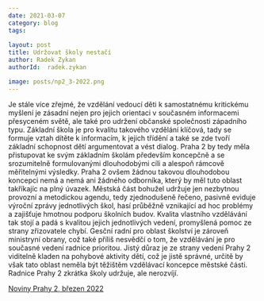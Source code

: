 ```yaml
---
date: 2021-03-07
category: blog
tags:
    
layout: post
title: Udržovat školy nestačí
author: Radek Zykan
authorId:  radek.zykan

image: posts/np2_3-2022.png
---
```


Je stále více zřejmé, že vzdělání vedoucí děti k samostatnému kritickému myšlení je zásadní nejen pro jejich orientaci v současném informacemi přesyceném světě, ale také pro udržení občanské společnosti západního typu. Základní škola je pro kvalitu takového vzdělání klíčová, tady se formuje vztah dítěte k informacím, k jejich třídění a také se zde tvoří základní schopnost dětí argumentovat a vést dialog. Praha 2 by tedy měla přistupovat ke svým základním školám především koncepčně a se srozumitelně formulovanými dlouhodobými cíli a alespoň rámcově měřitelnými výsledky. Praha 2 ovšem žádnou takovou dlouhodobou koncepci nemá a nemá ani žádného odborníka, který by měl tuto oblast takříkajíc na plný úvazek. Městská část bohužel udržuje jen nezbytnou provozní a metodickou agendu, tedy zjednodušeně řečeno, pasivně eviduje výroční zprávy jednotlivých škol, hasí průběžně vznikající ad hoc problémy a zajišťuje hmotnou podporu školních budov. Kvalita vlastního vzdělávání tak stojí a padá s kvalitou jejich jednotlivých vedení, promyšlená pomoc ze strany zřizovatele chybí. Gesční radní pro oblast školství je zároveň ministryní obrany, což také příliš nesvědčí o tom, že vzdělávání je pro současné vedení radnice prioritou. Jistý důraz je ze strany vedení Prahy 2 viditelně kladen na pohybové aktivity dětí, což je jistě správné, určitě by však tato oblast neměla být těžištěm vzdělávací koncepce městské části. Radnice Prahy 2 zkrátka školy udržuje, ale nerozvíjí.

[Noviny Prahy 2, březen 2022](https://praha2.cz/assets/File.ashx?id_org=80102&id_dokumenty=109577)
